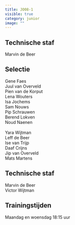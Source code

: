 ```yaml
---
title: JO08-1
visible: true
category: junior
image: ""
---
```

## Technische staf

M﻿arvin de Beer

## Selectie

G﻿ene Faes\
J﻿uul van Overveld\
P﻿ien van de Korput\
L﻿ena Wouters\
I﻿sa Jochems\
S﻿am Nouws\
P﻿ip Schrauwen\
B﻿erend Lokven\
N﻿oud Naenen\
\
Y﻿ara Wijtman\
L﻿eff de Beer\
I﻿se van Trijp\
D﻿aaf Crijns\
J﻿ip van Overveld\
M﻿ats Martens

## Technische staf

M﻿arvin de Beer\
V﻿ictor Wijtman

## Trainingstijden

M﻿aandag en woensdag 18:15 uur